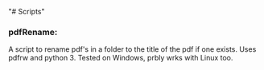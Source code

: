 "# Scripts" 

### pdfRename:
A script to rename pdf's in a folder to the title of the pdf if one exists. Uses pdfrw and python 3. Tested on Windows, prbly wrks with Linux too.


